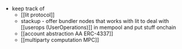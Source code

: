   * keep track of
    * [[lit protocol]]
    * stackup - offer bundler nodes that works with lit to deal with [[userops (UserOperations)]] in mempool and put stuff onchain
    * [[account abstraction AA ERC-4337]]
    * [[multiparty computation MPC]]